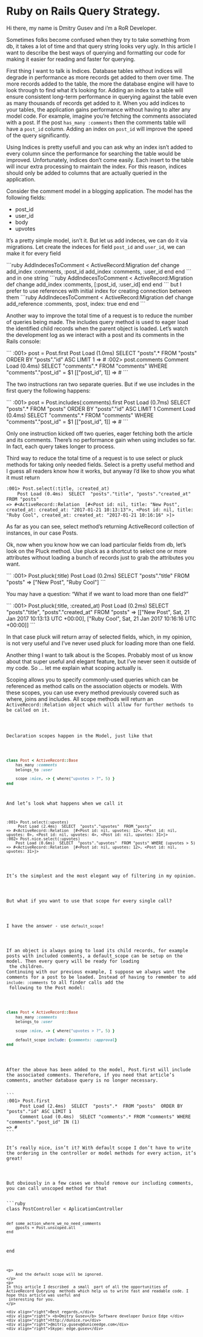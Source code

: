 # Ruby on Rails Query Strategy.
<p>Hi there, my name is Dmitry Gusev and i’m a RoR Developer.</p>
<p>
Sometimes folks become confused when they try to take something from db, it takes a lot of time and that query string looks very ugly.
In this article I want to describe the best ways of querying and formatting our code for making it easier for reading and faster for querying.
</p>
<p>
First thing I want to talk is Indices. Database tables without indices will degrade in performance as more records get added to them over time.
The more records added to the table, the more the database engine will have to look through to find what it’s looking for.
  Adding an index to a table will ensure consistent long-term performance in querying against the table even as many thousands of records get added to it.
When you add indices to your tables, the application gains performance without having to alter any model code.
For example, imagine you’re fetching the comments associated with a post. If the post <code>has_many :comments</code> then the comments table will have a <code>post_id</code> column.
Adding an index on <code>post_id</code> will improve the speed of the query significantly.
</p>
<p>
Using Indices is pretty usefull and you can ask why an index isn’t added to every column since the performance for searching the table would be improved. Unfortunately,
indices don’t come easily. Each insert to the table will incur extra processing to maintain the index. For this reason, indices should only be added to columns that are actually
queried in the application.
</p>
<p>
Consider the comment model in a blogging application. The model has the following fields:
<ul>
    <li> post_id </li>
    <li> user_id </li>
    <li> body </li>
    <li> upvotes </li>
</ul>

It’s a pretty simple model, isn’t it. But let us add indeces, we can do it via migrations. Let create the indeces for field <code>post_id</code> and <code>user_id</code>, we can make it for every field
</p>
```ruby
AddIndecesToComment < ActiveRecord:Migration
    def change
        add_index :comments, :post_id
        add_index :comments, :user_id
    end
end
```
and in one string
```ruby
AddIndecesToComment < ActiveRecord:Migration
    def change
        add_index :comments, [:post_id, :user_id]
    end
end
```
but I prefer to use references with initial index for creating connection between them
```ruby
AddIndecesToComment < ActiveRecord:Migration
    def change
        add_reference :comments, :post, index: true
    end
end
```
<p>
Another way to improve the total time of a request is to reduce the number of queries being made. The includes query method is used to eager load the identified child records when the
parent object is loaded. Let’s watch the development log as we interact with a post and its comments in the Rails console:
</p>
```
:001> post = Post.first
    Post Load (1.0ms)  SELECT  "posts".* FROM "posts"  ORDER BY "posts"."id" ASC LIMIT 1
=> #<Post id: 1, title: "New Post", upvotes: 0, created_at: "2017-01-21 10:13:13", updated_at: "2017-01-21 10:13:13", user_id: 1>
:002> post.comments
    Comment Load (0.4ms)  SELECT "comments".* FROM "comments" WHERE "comments"."post_id" = $1  [["post_id", 1]]
=> #<ActiveRecord::Associations::CollectionProxy  [#<Comment id: 1, body: "Good Post", upvotes: 0, post_id: 1, created_at: "2017-01-22 16:44:13", updated_at: "2017-01-22 16:44:13", user: id: 15>
```
<p>
The two instructions ran two separate queries. But if we use includes in the first query the following happens:
</p>
```
:001> post = Post.includes(:comments).first
    Post Load (0.7ms)  SELECT  "posts".* FROM "posts"  ORDER BY "posts"."id" ASC LIMIT 1
    Comment Load (0.4ms)  SELECT "comments".* FROM "comments" WHERE "comments"."post_id" = $1  [["post_id", 1]]
=> #<Post id: 1, title: "New Post", upvotes: 0, created_at: "2017-01-21 10:13:13", updated_at: "2017-01-21 10:13:13", user_id: 1>
```
<p>
Only one instruction kicked off two queries, eager fetching both the article and its comments. There’s no performance gain when using includes so far.
In fact, each query takes longer to process.
</p>
<p>
Third way to reduce the total time of a request is to use select or pluck methods for taking only needed fields. Select is a pretty useful method and I guess all readers know how it works,
 but anyway I’d like to show you what it must return
</p>

```
:001> Post.select(:title, :created_at)
    Post Load (0.4ms)  SELECT  "posts"."title", "posts"."created_at"  FROM "posts"
=> #<ActiveRecord::Relation  [#<Post id: nil, title: "New Post", created_at: created_at: "2017-01-21 10:13:13">, <Post id: nil, title: "Ruby Cool", created_at: created_at: "2017-01-21 10:16:16" >]>
```
<p>
As far as you can see, select method’s returning ActiveRecord collection of instances, in our case Posts.
</p>
<p>
Ok, now when you know how we can load particular fields from db, let’s look on the Pluck method. Use pluck as a shortcut to select one or more attributes without loading a bunch of records
 just to grab the attributes you want.
</p>
```
:001> Post.pluck(:title)
    Post Load (0.2ms)  SELECT  "posts"."title"  FROM "posts"
=> ["New Post", "Ruby Cool"]
```

<p>You may have a question: “What if we want to load more than one field?”</p>
```
:001> Post.pluck(:title, :created_at)
    Post Load (0.2ms)  SELECT  "posts"."title", "posts"."created_at"  FROM "posts"
=> [["New Post", Sat, 21 Jan 2017 10:13:13 UTC +00:00], ["Ruby Cool", Sat, 21 Jan 2017 10:16:16 UTC +00:00]]
```

<p>
In that case pluck will return array of selected fields, which, in my opinion, is not very useful and I’ve never used pluck for loading more than one field.
</p>
<p>
Another thing I want to talk about is the Scopes. Probably most of us know about that super useful and elegant feature, but I’ve never seen it outside of my code.
 So … let me explain what scoping actually is.
</p>
<p>
Scoping allows you to specify commonly-used queries which can be referenced as method calls on the association objects or models. With these scopes, you can use every method previously
covered such as where, joins and includes. All scope methods will return an <code>ActiveRecord::Relation<?code> object which will allow for further methods to be called on it.
</p>
<p>
Declaration scopes happen in the Model, just like that
</p>

```ruby
class Post < ActiveRecord::Base
    has_many :comments
    belongs_to :user

    scope :nice, -> { where("upvotes > ?", 5) }
end
```
And let’s look what happens when we call it
```
:001> Post.select(:upvotes)
     Post Load (2.4ms)  SELECT  "posts"."upvotes"  FROM "posts"
=> #<ActiveRecord::Relation  [#<Post id: nil, upvotes: 12>, <Post id: nil, upvotes: 0>, <Post id: nil, upvotes: 4>, <Post id: nil, upvotes: 31>]>
:002> Post.nice.select(:upvotes)
    Post Load (0.6ms)  SELECT  "posts"."upvotes"  FROM "posts" WHERE (upvotes > 5)
=> #<ActiveRecord::Relation  [#<Post id: nil, upvotes: 12>, <Post id: nil, upvotes: 31>]>
```
<p>
It’s the simplest and the most elegant way of filtering in my opinion.
</p>
<p>
But what if you want to use that scope for every single call?
</p>
<p>
I have the answer - use <code>default_scope</code>!
</p>
<p>
If an object is always going to load its child records, for example posts with included comments, a default_scope can be setup on the model. Then every query will be ready for loading
 the children.
Continuing with our previous example, I suppose we always want the comments for a post to be loaded. Instead of having to remember to add <code>include: :comments</code> to all finder calls add the
 following to the Post model:
</p>

```ruby
class Post < ActiveRecord::Base
    has_many :comments
    belongs_to :user

    scope :nice, -> { where("upvotes > ?", 5) }

    default_scope include: {comments: :approval}
end
```

<p>
After the above has been added to the model, Post.first will include the associated comments. Therefore, if you need that article’s comments, another database query is no longer necessary.
</p>
```
:001> Post.first
     Post Load (2.4ms)  SELECT  "posts".*  FROM "posts"  ORDER BY "posts"."id" ASC LIMIT 1
     Comment Load (0.4ms)  SELECT "comments".* FROM "comments" WHERE "comments"."post_id" IN (1)
=> #<Post id: 1, title: "New Post", upvotes: 0, created_at: "2017-01-21 10:13:13", updated_at: "2017-01-21 10:13:13", user_id: 1>
```
<p>
It’s really nice, isn’t it? With default scope I don’t have to write the ordering in the controller or model methods for every action, it’s great!
</p>
<p>
But obviously in a few cases we should remove our including comments, you can call unscoped method for that
</p>
```ruby
class PostController < AplicationController

    def some_action_where_we_no_need_comments
        @posts = Post.unscoped.all
    end

end
```
<p>
    And the default scope will be ignored.
</p>
<p>
In this article I described  a small  part of all the opportunities of ActiveRecord Querying  methods which help us to write fast and readable code. I hope this article was useful and
 interesting for you.
</p>

<div align="right">Best regards,</div>
<div align="right"> <b>Dmitry Gusev</b> Software developer Dunice Edge </div>
<div align="right">http://dunice.ru</div>
<div align="right">dmitriy.gusev@duniceedge.com</div>
<div align="right">Skype: edge.gusev</div>
